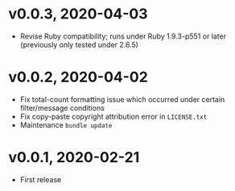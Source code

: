 # v0.0.3, 2020-04-03

- Revise Ruby compatibility; runs under Ruby 1.9.3-p551 or later (previously only tested under 2.6.5)

# v0.0.2, 2020-04-02

- Fix total-count formatting issue which occurred under certain filter/message conditions
- Fix copy-paste copyright attribution error in `LICENSE.txt`
- Maintenance `bundle update`

# v0.0.1, 2020-02-21

- First release
